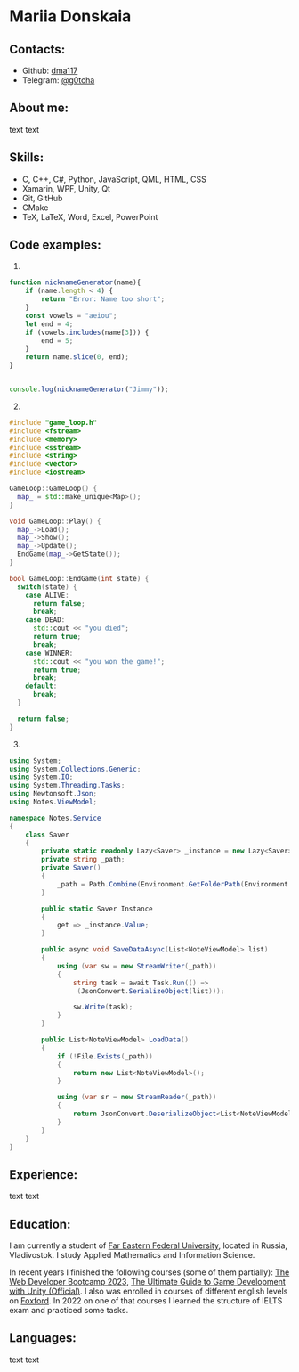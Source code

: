 # Mariia Donskaia
## Contacts:
* Github: [dma117](https://github.com/dma117)
* Telegram: [@g0tcha](https://t.me/g0tcha)

## About me:
text text

## Skills:
* C, C++, C#, Python, JavaScript, QML, HTML, CSS
* Xamarin, WPF, Unity, Qt
* Git, GitHub
* CMake
* TeX, LaTeX, Word, Excel, PowerPoint

## Code examples:
1.
```javascript
function nicknameGenerator(name){
    if (name.length < 4) {
        return "Error: Name too short";
    }
    const vowels = "aeiou";
    let end = 4;
    if (vowels.includes(name[3])) {
        end = 5;
    }
    return name.slice(0, end);
}


console.log(nicknameGenerator("Jimmy"));
```
2. 
```c++
#include "game_loop.h"
#include <fstream>
#include <memory>
#include <sstream>
#include <string>
#include <vector>
#include <iostream>

GameLoop::GameLoop() {
  map_ = std::make_unique<Map>();
}

void GameLoop::Play() {
  map_->Load();
  map_->Show();
  map_->Update();
  EndGame(map_->GetState());
}

bool GameLoop::EndGame(int state) {
  switch(state) {
    case ALIVE:
      return false;
      break;
    case DEAD:
      std::cout << "you died";
      return true;
      break;
    case WINNER:
      std::cout << "you won the game!";
      return true;
      break;
    default:
      break;
  }

  return false;
}
```
3.
```c#
using System;
using System.Collections.Generic;
using System.IO;
using System.Threading.Tasks;
using Newtonsoft.Json;
using Notes.ViewModel;

namespace Notes.Service
{
    class Saver
    {
        private static readonly Lazy<Saver> _instance = new Lazy<Saver>(() => new Saver());
        private string _path;
        private Saver()
        {
            _path = Path.Combine(Environment.GetFolderPath(Environment.SpecialFolder.LocalApplicationData), "data.json");
        }

        public static Saver Instance 
        {
            get => _instance.Value;
        }

        public async void SaveDataAsync(List<NoteViewModel> list)
        {
            using (var sw = new StreamWriter(_path))
            {
                string task = await Task.Run(() =>
                 (JsonConvert.SerializeObject(list)));

                sw.Write(task);
            }
        }

        public List<NoteViewModel> LoadData()
        {
            if (!File.Exists(_path))
            {
                return new List<NoteViewModel>();
            }

            using (var sr = new StreamReader(_path))
            {
                return JsonConvert.DeserializeObject<List<NoteViewModel>>(sr.ReadLine());
            }
        }
    }
}
```

## Experience:
text text

## Education:
I am currently a student of [Far Eastern Federal University](https://www.dvfu.ru/en/), located in Russia, Vladivostok. I study Applied Mathematics and Information Science. 

In recent years I finished the following courses (some of them partially): [The Web Developer Bootcamp 2023](https://www.udemy.com/course/the-web-developer-bootcamp/), [The Ultimate Guide to Game Development with Unity (Official)](https://www.udemy.com/course/the-ultimate-guide-to-game-development-with-unity/). I also was enrolled in courses of different english levels on [Foxford](https://foxford.ru/). In 2022 on one of that courses I learned the structure of IELTS exam and practiced some tasks.

## Languages:
text text
